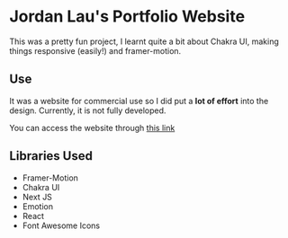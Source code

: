 # Jordan Lau's Portfolio Website
This was a pretty fun project, I learnt quite a bit about Chakra UI, making things responsive (easily!) and framer-motion.

## Use

It was a website for commercial use so I did put a __lot of effort__ into the design. Currently, it is not fully developed.

You can access the website through [this link]("https://jordan-lau.vercel.app)

## Libraries Used
- Framer-Motion
- Chakra UI
- Next JS
- Emotion
- React
- Font Awesome Icons